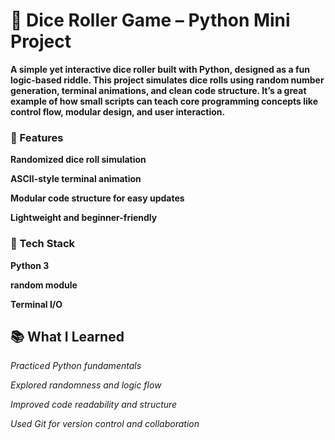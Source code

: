 # 🎲 Dice Roller Game – Python Mini Project 
**A simple yet interactive dice roller built with Python, designed as a fun logic-based riddle. This project simulates dice rolls using random number generation, terminal animations, and clean code structure. It’s a great example of how small scripts can teach core programming concepts like control flow, modular design, and user interaction.**

### 🔧 Features
**Randomized dice roll simulation**

**ASCII-style terminal animation**

**Modular code structure for easy updates**

**Lightweight and beginner-friendly**

### 🚀 Tech Stack
**Python 3**

**random module**

**Terminal I/O**

## 📚 What I Learned ##
*Practiced Python fundamentals*

*Explored randomness and logic flow*

*Improved code readability and structure*

*Used Git for version control and collaboration*
